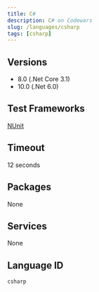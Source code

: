 ```yaml
---
title: C#
description: C# on Codewars
slug: /languages/csharp
tags: [csharp]
---
```



## Versions

- 8.0 (.Net Core 3.1)
- 10.0 (.Net 6.0)

## Test Frameworks

[NUnit](http://www.nunit.org/)

## Timeout
12 seconds

## Packages
None

## Services
None

## Language ID

`csharp`

